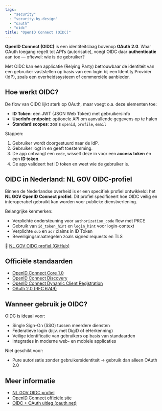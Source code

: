 ```yaml
---
tags:
  - "security"
  - "security-by-design"
  - "oauth"
  - "oidc"
title: "OpenID Connect (OIDC)"
---
```


**OpenID Connect (OIDC)** is een identiteitslaag bovenop **OAuth 2.0**. Waar OAuth toegang regelt tot API’s (autorisatie), voegt OIDC daar **authenticatie** aan toe — oftewel: wie is de gebruiker?

Met OIDC kan een applicatie (Relying Party) betrouwbaar de identiteit van een gebruiker vaststellen op basis van een login bij een Identity Provider (IdP), zoals een overheidssysteem of commerciële aanbieder.

## Hoe werkt OIDC?

De flow van OIDC lijkt sterk op OAuth, maar voegt o.a. deze elementen toe:

- **ID Token**: een JWT (JSON Web Token) met gebruikersinfo
- **UserInfo endpoint**: optionele API om aanvullende gegevens op te halen
- **Standard scopes**: zoals `openid`, `profile`, `email`

Stappen:

1. Gebruiker wordt doorgestuurd naar de IdP.
2. Gebruiker logt in en geeft toestemming.
3. De app ontvangt een `code`, wisselt deze in voor een **access token** én een **ID token**.
4. De app valideert het ID token en weet wie de gebruiker is.

## OIDC in Nederland: NL GOV OIDC-profiel

Binnen de Nederlandse overheid is er een specifiek profiel ontwikkeld: het **NL GOV OpenID Connect profiel**. Dit profiel specificeert hoe OIDC veilig en interoperabel gebruikt kan worden voor publieke dienstverlening.

Belangrijke kenmerken:

- Verplichte ondersteuning voor `authorization_code` flow met PKCE
- Gebruik van `id_token_hint` en `login_hint` voor login-context
- Verplichte `sub` en `acr` claims in ID Token
- Beveiligingsmaatregelen zoals signed requests en TLS

🔗 [NL GOV OIDC profiel (GitHub)](https://github.com/Logius-standaarden/OIDC-NLGOV/)

## Officiële standaarden

- [OpenID Connect Core 1.0](https://openid.net/specs/openid-connect-core-1_0.html)
- [OpenID Connect Discovery](https://openid.net/specs/openid-connect-discovery-1_0.html)
- [OpenID Connect Dynamic Client Registration](https://openid.net/specs/openid-connect-registration-1_0.html)
- [OAuth 2.0 (RFC 6749)](https://datatracker.ietf.org/doc/html/rfc6749)

## Wanneer gebruik je OIDC?

OIDC is ideaal voor:

- Single Sign-On (SSO) tussen meerdere diensten
- Federatieve login (bijv. met DigiD of eHerkenning)
- Veilige identificatie van gebruikers op basis van standaarden
- Integraties in moderne web- en mobiele applicaties

Niet geschikt voor:

- Pure autorisatie zonder gebruikersidentiteit → gebruik dan alleen OAuth 2.0

## Meer informatie

- [NL GOV OIDC profiel](https://gitdocumentatie.logius.nl/publicatie/api/oidc/)
- [OpenID Connect officiële site](https://openid.net/connect/)
- [OIDC + OAuth uitleg (oauth.net)](https://oauth.net/2/)
